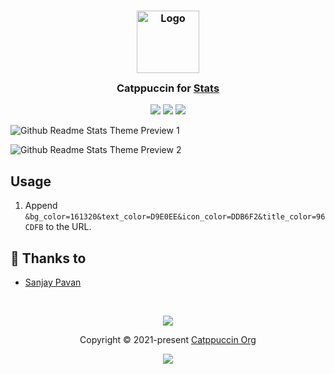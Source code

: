 <h3 align="center">
	<img src="https://raw.githubusercontent.com/catppuccin/catppuccin/main/assets/logos/exports/1544x1544_circle.png" width="100" alt="Logo"/><br/>
	<img src="https://raw.githubusercontent.com/catppuccin/catppuccin/main/assets/misc/transparent.png" height="30" width="0px"/>
	Catppuccin for <a href="https://github.com/anuraghazra/github-readme-stats">Stats</a>
	<img src="https://raw.githubusercontent.com/catppuccin/catppuccin/main/assets/misc/transparent.png" height="30" width="0px"/>
</h3>

<p align="center">
    <a href="https://github.com/catppuccin/github-readme-stats/stargazers"><img src="https://img.shields.io/github/stars/catppuccin/github-readme-stats?colorA=363a4f&colorB=b7bdf8&style=for-the-badge style=for-the-badge"></a>
    <a href="https://github.com/catppuccin/github-readme-stats/issues"><img src="https://img.shields.io/github/issues/catppuccin/github-readme-stats?colorA=363a4f&colorB=f5a97f&style=for-the-badge"></a>
    <a href="https://github.com/catppuccin/github-readme-stats/contributors"><img src="https://img.shields.io/github/contributors/catppuccin/github-readme-stats?colorA=363a4f&colorB=a6da95&style=for-the-badge"></a>
</p>

![Github Readme Stats Theme Preview 1](https://github-readme-stats.vercel.app/api?username=Pocco81&show_icons=true&bg_color=161320&text_color=D9E0EE&icon_color=DDB6F2&title_color=96CDFB)

![Github Readme Stats Theme Preview 2](https://github-readme-stats.vercel.app/api/pin/?username=catppuccin&repo=catppuccin&bg_color=161320&text_color=D9E0EE&icon_color=DDB6F2&title_color=96CDFB)

## Usage

1. Append `&bg_color=161320&text_color=D9E0EE&icon_color=DDB6F2&title_color=96CDFB` to the URL.

## 💝 Thanks to

- [Sanjay Pavan](https://github.com/WitherCubes)

&nbsp;

<p align="center"><img src="https://raw.githubusercontent.com/catppuccin/catppuccin/main/assets/footers/gray0_ctp_on_line.svg?sanitize=true" /></p>
<p align="center">Copyright &copy; 2021-present <a href="https://github.com/catppuccin" target="_blank">Catppuccin Org</a>
<p align="center"><a href="https://github.com/catppuccin/catppuccin/blob/main/LICENSE"><img src="https://img.shields.io/static/v1.svg?style=for-the-badge&label=License&message=MIT&logoColor=d9e0ee&colorA=363a4f&colorB=b7bdf8"/></a></p>
